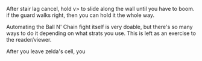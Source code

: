 After stair lag cancel, hold v> to slide along the wall until you have to boom. if the guard walks right, then you can hold it the whole way.

Automating the Ball N' Chain fight itself is very doable, but there's so many ways to do it depending on what strats you use. This is left as an exercise to the reader/viewer.

After you leave zelda's cell, you 
